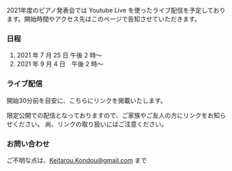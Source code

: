2021年度のピアノ発表会では Youtube Live を使ったライブ配信を予定しております。開始時間やアクセス先はこのページで告知させていただきます。

### 日程

1.   2021 年 7 月 25 日 午後 2 時～
2.   2021 年 9 月 4 日　午後 2 時～

### ライブ配信

開始30分前を目安に、こちらにリンクを掲載いたします。

限定公開での配信となっておりますので、ご家族やご友人の方にリンクをお知らせください。
尚、リンクの取り扱いにはご注意ください。

### お問い合わせ

ご不明な点は、Keitarou.Kondou@gmail.com まで
